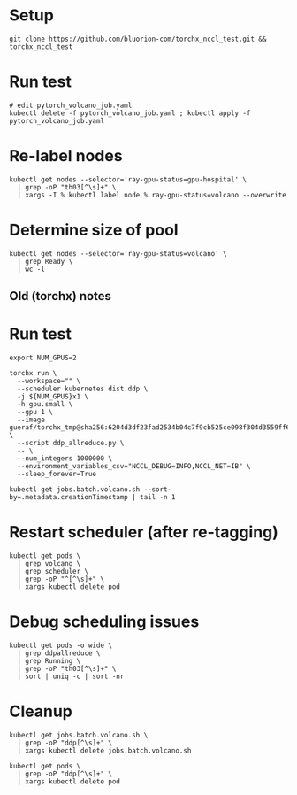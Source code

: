 # Setup
```
git clone https://github.com/bluorion-com/torchx_nccl_test.git && torchx_nccl_test
```

# Run test
```
# edit pytorch_volcano_job.yaml
kubectl delete -f pytorch_volcano_job.yaml ; kubectl apply -f pytorch_volcano_job.yaml
```

# Re-label nodes
```
kubectl get nodes --selector='ray-gpu-status=gpu-hospital' \
  | grep -oP "th03[^\s]+" \
  | xargs -I % kubectl label node % ray-gpu-status=volcano --overwrite
```

# Determine size of pool
```
kubectl get nodes --selector='ray-gpu-status=volcano' \
  | grep Ready \
  | wc -l

```

## Old (torchx) notes

# Run test
```
export NUM_GPUS=2

torchx run \
  --workspace="" \
  --scheduler kubernetes dist.ddp \
  -j ${NUM_GPUS}x1 \
  -h gpu.small \
  --gpu 1 \
  --image gueraf/torchx_tmp@sha256:6204d3df23fad2534b04c7f9cb525ce098f304d3559ff6218474ba9396d3e7d7 \
  --script ddp_allreduce.py \
  -- \
  --num_integers 1000000 \
  --environment_variables_csv="NCCL_DEBUG=INFO,NCCL_NET=IB" \
  --sleep_forever=True

kubectl get jobs.batch.volcano.sh --sort-by=.metadata.creationTimestamp | tail -n 1
```

# Restart scheduler (after re-tagging)
```
kubectl get pods \
  | grep volcano \
  | grep scheduler \
  | grep -oP "^[^\s]+" \
  | xargs kubectl delete pod
```
# Debug scheduling issues
```
kubectl get pods -o wide \
  | grep ddpallreduce \
  | grep Running \
  | grep -oP "th03[^\s]+" \
  | sort | uniq -c | sort -nr

```

# Cleanup
```
kubectl get jobs.batch.volcano.sh \
  | grep -oP "ddp[^\s]+" \
  | xargs kubectl delete jobs.batch.volcano.sh

kubectl get pods \
  | grep -oP "ddp[^\s]+" \
  | xargs kubectl delete pod

```
